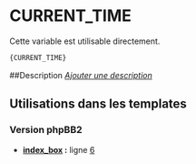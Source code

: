 # CURRENT_TIME


Cette variable est utilisable directement.

```html
{CURRENT_TIME}
```

##Description
[*Ajouter une description*](https://fa-tvars.appspot.com/var/CURRENT_TIME)

## Utilisations dans les templates

### Version phpBB2
* __[index_box](../tpl/var/subsilver/index_box.md#readme) :__ ligne [6](../tpl/src/subsilver/index_box.tpl#L6)